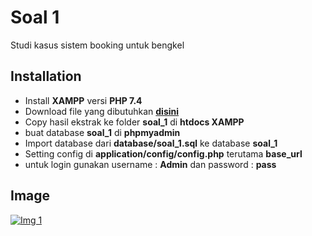 
# Soal 1

Studi kasus sistem booking untuk bengkel


## Installation


- Install **XAMPP** versi **PHP 7.4**
- Download file yang dibutuhkan **[disini](https://github.com/rifaldi34/soal_1/archive/refs/heads/main.zip)**
- Copy hasil ekstrak ke folder **soal_1** di **htdocs XAMPP**
- buat database **soal_1** di **phpmyadmin**
- Import database dari **database/soal_1.sql** ke database **soal_1**
- Setting config di **application/config/config.php** terutama **base_url**
- untuk login gunakan username : **Admin** dan password : **pass**
    
## Image

[![Img 1](https://i.imgur.com/yxPahYZ.png)](https://imgur.com/a/VTz8blw)

